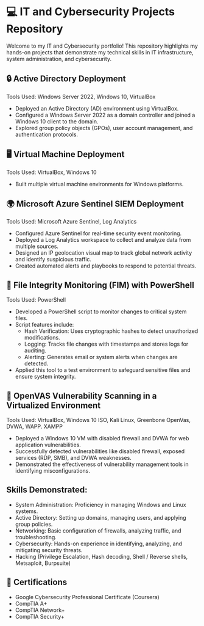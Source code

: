 # 💻 IT and Cybersecurity Projects Repository
Welcome to my IT and Cybersecurity portfolio! This repository highlights my hands-on projects that demonstrate my technical skills in IT infrastructure, system administration, and cybersecurity.

## 🔒 Active Directory Deployment
Tools Used: Windows Server 2022, Windows 10, VirtualBox

- Deployed an Active Directory (AD) environment using VirtualBox.
- Configured a Windows Server 2022 as a domain controller and joined a Windows 10 client to the domain.
- Explored group policy objects (GPOs), user account management, and authentication protocols.

## 🖥️ Virtual Machine Deployment
Tools Used: VirtualBox, Windows 10 

- Built multiple virtual machine environments for Windows platforms.

## 🌍 Microsoft Azure Sentinel SIEM Deployment
Tools Used: Microsoft Azure Sentinel, Log Analytics

- Configured Azure Sentinel for real-time security event monitoring.
- Deployed a Log Analytics workspace to collect and analyze data from multiple sources.
- Designed an IP geolocation visual map to track global network activity and identify suspicious traffic.
- Created automated alerts and playbooks to respond to potential threats.

## 📝 File Integrity Monitoring (FIM) with PowerShell
Tools Used: PowerShell

- Developed a PowerShell script to monitor changes to critical system files.
- Script features include:
  - Hash Verification: Uses cryptographic hashes to detect unauthorized modifications.
  - Logging: Tracks file changes with timestamps and stores logs for auditing.
  - Alerting: Generates email or system alerts when changes are detected.
- Applied this tool to a test environment to safeguard sensitive files and ensure system integrity.


## 🍏 OpenVAS Vulnerability Scanning in a Virtualized Environment
Tools Used: VirtualBox, Windows 10 ISO, Kali Linux, Greenbone OpenVas, DVWA, WAPP. XAMPP
  - Deployed a Windows 10 VM with disabled firewall and DVWA for web application vulnerabilities.
  - Successfully detected vulnerabilities like disabled firewall, exposed services (RDP, SMB), and DVWA weaknesses.
  - Demonstrated the effectiveness of vulnerability management tools in identifying misconfigurations.


## Skills Demonstrated:
  - System Administration: Proficiency in managing Windows and Linux systems.
  - Active Directory: Setting up domains, managing users, and applying group policies.
  - Networking: Basic configuration of firewalls, analyzing traffic, and troubleshooting.
  - Cybersecurity: Hands-on experience in identifying, analyzing, and mitigating security threats.
  - Hacking (Privilege Escalation, Hash decoding, Shell / Reverse shells, Metsaploit, Burpsuite)


## 📖 Certifications
- Google Cybersecurity Professional Certificate (Coursera)
- CompTIA A+
- CompTIA Network+
- CompTIA Security+
